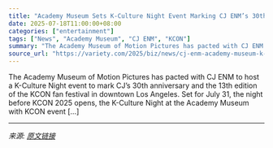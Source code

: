 ```yaml
---
title: "Academy Museum Sets K-Culture Night Event Marking CJ ENM’s 30th Anniversary and KCON"
date: 2025-07-18T11:00:00+08:00
categories: ["entertainment"]
tags: ["News", "Academy Museum", "CJ ENM", "KCON"]
summary: "The Academy Museum of Motion Pictures has pacted with CJ ENM to host a K-Culture Night event to mark CJ&#8217;s 30th anniversary and the 13th edition of the KCON fan festival in downtown Los Angeles. "
source_url: "https://variety.com/2025/biz/news/cj-enm-academy-museum-k-culture-night-1236464466/"
---
```


The Academy Museum of Motion Pictures has pacted with CJ ENM to host a K-Culture Night event to mark CJ&#8217;s 30th anniversary and the 13th edition of the KCON fan festival in downtown Los Angeles. Set for July 31, the night before KCON 2025 opens, the K-Culture Night at the Academy Museum with KCON event [&#8230;]

---

*来源: [原文链接](https://variety.com/2025/biz/news/cj-enm-academy-museum-k-culture-night-1236464466/)*
